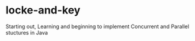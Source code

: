# locke-and-key
Starting out, Learning and beginning to implement Concurrent and Parallel stuctures in Java
